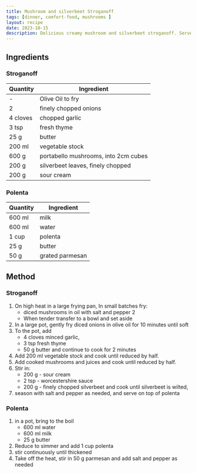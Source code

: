 ```yaml
---
title: Mushroom and silverbeet Stroganoff
tags: [dinner, comfort-food, mushrooms ]
layout: recipe
date: 2023-10-15
description: Delicious creamy mushroom and silverbeet stroganoff. Serve atop polenta; serves 4
---
```

## Ingredients

### Stroganoff

|Quantity|Ingredient
|-|-
|-|Olive Oil to fry
|2 |finely chopped onions
|4 cloves|chopped garlic
|3 tsp|fresh thyme
|25 g|butter
|200 ml| vegetable stock
|600 g| portabello mushrooms, into 2cm cubes
|200 g|silverbeet leaves, finely chopped
|200 g|sour cream

### Polenta

|Quantity|Ingredient
|-|-
|600 ml| milk
|600 ml| water
|1 cup| polenta
|25 g|butter
|50 g|grated parmesan

## Method
### Stroganoff

1. On high heat in a large frying pan, In small batches fry:
    - diced mushrooms in oil with salt and pepper 2
    - When tender transfer to a bowl and set aside
2. In a large pot, gently fry diced onions in olive oil for 10 minutes until soft
3. To the pot, add
    - 4 cloves minced garlic,
    - 3 tsp fresh thyme
    - 50 g butter
   and continue to cook for 2 minutes
4. Add 200 ml vegetable stock and cook until reduced by half.
5. Add cooked mushrooms and juices and cook until reduced by half.
6. Stir in:
    - 200 g - sour cream
    - 2 tsp - worcestershire sauce
    - 200 g - finely chopped silverbeet
    and cook until silverbeet is wilted,
7. season with salt and pepper as needed, and serve on top of polenta

### Polenta

1. in a pot, bring to the boil
    - 600 ml water
    - 600 ml milk
    - 25 g butter
2. Reduce to simmer and add 1 cup polenta
3. stir continuously until thickened
4. Take off the heat, stir in 50 g parmesan and add salt and pepper as needed

